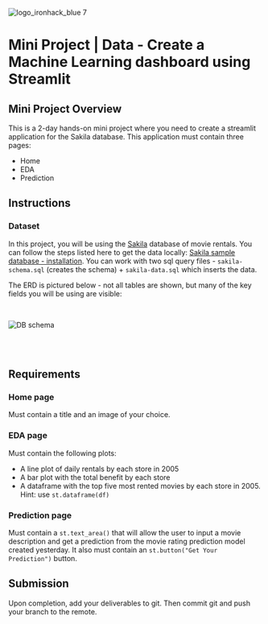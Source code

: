 ![logo_ironhack_blue 7](https://user-images.githubusercontent.com/23629340/40541063-a07a0a8a-601a-11e8-91b5-2f13e4e6b441.png)

# Mini Project | Data - Create a Machine Learning dashboard using Streamlit

## Mini Project Overview

This is a 2-day hands-on mini project where you need to create a streamlit application for the Sakila database. This application must contain three pages:

- Home
- EDA
- Prediction

## Instructions

### Dataset

In this project, you will be using the [Sakila](https://dev.mysql.com/doc/sakila/en/) database of movie rentals. You can follow the steps listed here to get the data locally: [Sakila sample database - installation](https://dev.mysql.com/doc/sakila/en/sakila-installation.html). You can work with two sql query files - `sakila-schema.sql` (creates the schema) + `sakila-data.sql` which inserts the data.

The ERD is pictured below - not all tables are shown, but many of the key fields you will be using are visible:

<br>

![DB schema](https://education-team-2020.s3-eu-west-1.amazonaws.com/data-analytics/database-sakila-schema.png)

<br><br>

## Requirements

### Home page

Must contain a title and an image of your choice.

### EDA page

Must contain the following plots:

- A line plot of daily rentals by each store in 2005
- A bar plot with the total benefit by each store
- A dataframe with the top five most rented movies by each store in 2005. Hint: use `st.dataframe(df)`

### Prediction page

Must contain a `st.text_area()` that will allow the user to input a movie description and get a prediction from the movie rating prediction model created yesterday.
It also must contain an `st.button("Get Your Prediction")` button.


## Submission

Upon completion, add your deliverables to git. Then commit git and push your branch to the remote.